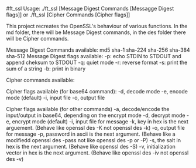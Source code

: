 #ft_ssl
Usage: ./ft_ssl [Message Digest Commands [Messagge Digest flags]]
or
./ft_ssl [Cipher Commands [Cipher flags]]

This project recreates the OpenSSL's behaviour of various functions. In the md folder, there will be Message Digest commands, in the des folder there will be Cipher commands.


Message Digest Commands available:
md5
sha-1
sha-224
sha-256
sha-384
sha-512
Message Digest flags available:
-p: echo STDIN to STDOUT and append cheksum to STDOUT
-q: quiet mode
-r: reverse format
-s: print the sum of a string
-b: print in binary

Cipher commands available:

Cipher flags available (for base64 command):
-d, decode mode
-e, encode mode (default)
-i, input file
-o, output file

Cipher flags available (for other commands)
-a, decode/encode the input/output in base64, depending on the encrypt mode
-d, decrypt mode
-e, encrypt mode (default)
-i, input file for message
-k, key in hex is the next arguement.
(Behave like openssl des -K not openssl des -k)
-o, output file for message
-p, password in ascii is the next argument.
(Behave like a modifiedd openssl des -pass not like openssl des -p or -P)
-s, the salt in hex is the next argument. (Behave like openssl des -S)
-v, initialization vector in hex is the next argument. (Behave like openssl des -iv not openssl des -v)
